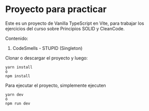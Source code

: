 # Proyecto para practicar

Este es un proyecto de Vanilla TypeScript en Vite, para trabajar los ejercicios del curso sobre Principios SOLID y CleanCode.

Contenido:

1. CodeSmells - STUPID (Singleton)

Clonar o descargar el proyecto y luego:

```
yarn install
ó
npm install
```

Para ejecutar el proyecto, simplemente ejecuten
```
yarn dev
ó
npm run dev
```
